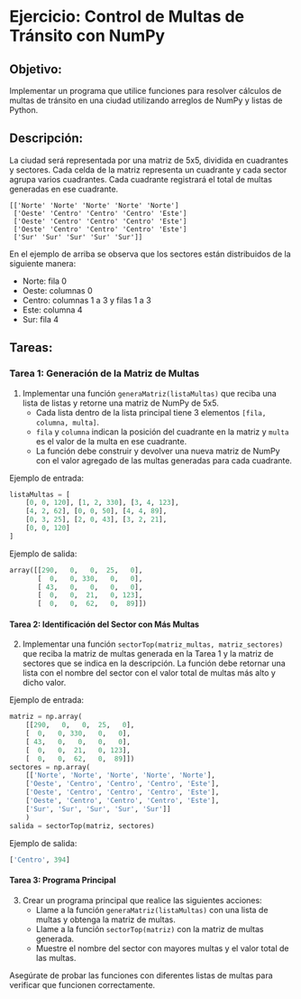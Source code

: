 # Ejercicio: Control de Multas de Tránsito con NumPy

## Objetivo:
Implementar un programa que utilice funciones para resolver cálculos de multas de tránsito en una ciudad utilizando arreglos de NumPy y listas de Python.

## Descripción:
La ciudad será representada por una matriz de 5x5, dividida en cuadrantes y sectores. Cada celda de la matriz representa un cuadrante y cada sector agrupa varios cuadrantes. Cada cuadrante registrará el total de multas generadas en ese cuadrante. 

```
[['Norte' 'Norte' 'Norte' 'Norte' 'Norte']
 ['Oeste' 'Centro' 'Centro' 'Centro' 'Este']
 ['Oeste' 'Centro' 'Centro' 'Centro' 'Este']
 ['Oeste' 'Centro' 'Centro' 'Centro' 'Este']
 ['Sur' 'Sur' 'Sur' 'Sur' 'Sur']]
```
En el ejemplo de arriba se observa que los sectores están distribuidos de la siguiente manera:

* Norte: fila 0
* Oeste: columnas 0
* Centro: columnas 1 a 3 y filas 1 a 3
* Este: columna 4
* Sur: fila 4

## Tareas:

### Tarea 1: Generación de la Matriz de Multas
1. Implementar una función `generaMatriz(listaMultas)` que reciba una lista de listas y retorne una matriz de NumPy de 5x5.
    - Cada lista dentro de la lista principal tiene 3 elementos `[fila, columna, multa]`.
    - `fila` y `columna` indican la posición del cuadrante en la matriz y `multa` es el valor de la multa en ese cuadrante.
    - La función debe construir y devolver una nueva matriz de NumPy con el valor agregado de las multas generadas para cada cuadrante.

Ejemplo de entrada:
```python
listaMultas = [
    [0, 0, 120], [1, 2, 330], [3, 4, 123],
    [4, 2, 62], [0, 0, 50], [4, 4, 89],
    [0, 3, 25], [2, 0, 43], [3, 2, 21],
    [0, 0, 120]
]
```

Ejemplo de salida:
```python
array([[290,   0,   0,  25,   0],
       [  0,   0, 330,   0,   0],
       [ 43,   0,   0,   0,   0],
       [  0,   0,  21,   0, 123],
       [  0,   0,  62,   0,  89]])
```

#### Tarea 2: Identificación del Sector con Más Multas
2. Implementar una función `sectorTop(matriz_multas, matriz_sectores)` que reciba la matriz de multas generada en la Tarea 1 y la matriz de sectores que se indica en la descripción. La función debe retornar una lista con el nombre del sector con el valor total de multas más alto y dicho valor.


Ejemplo de entrada:
```python
matriz = np.array(
    [[290,   0,   0,  25,   0],
    [  0,   0, 330,   0,   0],
    [ 43,   0,   0,   0,   0],
    [  0,   0,  21,   0, 123],
    [  0,   0,  62,   0,  89]])
sectores = np.array( 
    [['Norte', 'Norte', 'Norte', 'Norte', 'Norte'],
    ['Oeste', 'Centro', 'Centro', 'Centro', 'Este'],
    ['Oeste', 'Centro', 'Centro', 'Centro', 'Este'],
    ['Oeste', 'Centro', 'Centro', 'Centro', 'Este'],
    ['Sur', 'Sur', 'Sur', 'Sur', 'Sur']]
    )
salida = sectorTop(matriz, sectores)
```

Ejemplo de salida:
```python
['Centro', 394]
```

#### Tarea 3: Programa Principal
3. Crear un programa principal que realice las siguientes acciones:
    - Llame a la función `generaMatriz(listaMultas)` con una lista de multas y obtenga la matriz de multas.
    - Llame a la función `sectorTop(matriz)` con la matriz de multas generada.
    - Muestre el nombre del sector con mayores multas y el valor total de las multas.

Asegúrate de probar las funciones con diferentes listas de multas para verificar que funcionen correctamente.